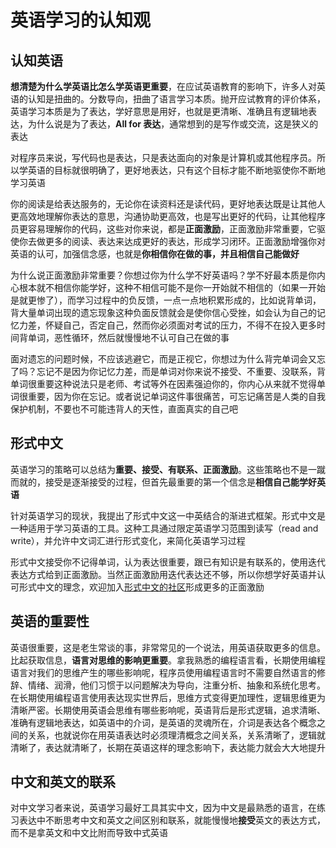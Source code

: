 # 英语学习的认知观
## 认知英语
**想清楚为什么学英语比怎么学英语更重要**，在应试英语教育的影响下，许多人对英语的认知是扭曲的。分数导向，扭曲了语言学习本质。抛开应试教育的评价体系，英语学习本质是为了表达，学好意思是用好，也就是更清晰、准确且有逻辑地表达，为什么说是为了表达，**All for 表达**，通常想到的是写作或交流，这是狭义的表达

对程序员来说，写代码也是表达，只是表达面向的对象是计算机或其他程序员。所以学英语的目标就很明确了，更好地表达，只有这个目标才能不断地驱使你不断地学习英语

你的阅读是给表达服务的，无论你在读资料还是读代码，更好地表达既是让其他人更高效地理解你表达的意思，沟通协助更高效，也是写出更好的代码，让其他程序员更容易理解你的代码，这些对你来说，都是**正面激励**，正面激励非常重要，它驱使你去做更多的阅读、表达来达成更好的表达，形成学习闭环。正面激励增强你对英语的认可，加强信念感，也就是**你相信你在做的事，并且相信自己能做好**

为什么说正面激励非常重要？你想过你为什么学不好英语吗？学不好最本质是你内心根本就不相信你能学好，这种不相信可能不是你一开始就不相信的（如果一开始是就更惨了），而学习过程中的负反馈，一点一点地积累形成的，比如说背单词，背大量单词出现的遗忘现象这种负面反馈就会是使你信心受挫，如会认为自己的记忆力差，怀疑自己，否定自己，然而你必须面对考试的压力，不得不在投入更多时间背单词，恶性循环，然后就慢慢地不认可自己在做的事

面对遗忘的问题时候，不应该逃避它，而是正视它，你想过为什么背完单词会又忘了吗？忘记不是因为你记忆力差，而是单词对你来说不接受、不重要、没联系，背单词很重要这种说法只是老师、考试等外在因素强迫你的，你内心从来就不觉得单词很重要，因为你在忘记。或者说记单词这件事很痛苦，可忘记痛苦是人类的自我保护机制，不要也不可能违背人的天性，直面真实的自己吧

## 形式中文
英语学习的策略可以总结为**重要、接受、有联系、正面激励**。这些策略也不是一蹴而就的，接受是逐渐接受的过程，但首先最重要的第一个信念是**相信自己能学好英语**

针对英语学习的现状，我提出了形式中文这一中英结合的渐进式框架。形式中文是一种适用于学习英语的工具。这种工具通过限定英语学习范围到读写（read and write），并允许中文词汇进行形式变化，来简化英语学习过程

形式中文接受你不记得单词，认为表达很重要，跟已有知识是有联系的，使用迭代表达方式给到正面激励。当然正面激励用迭代表达还不够，所以你想学好英语并认可形式中文的理念，欢迎加入[形式中文的社区](https://github.com/ishare20/formalizedChinese/discussions)形成更多的正面激励

## 英语的重要性
英语很重要，这是老生常谈的事，非常常见的一个说法，用英语获取更多的信息。比起获取信息，**语言对思维的影响更重要**。拿我熟悉的编程语言看，长期使用编程语言对我们的思维产生的哪些影响呢，程序员使用编程语言时不需要自然语言的修辞、情绪、润滑，他们习惯于以问题解决为导向，注重分析、抽象和系统化思考。在长期使用编程语言使用表达现实世界后，思维方式变得更加理性，逻辑思维更为清晰严密。长期使用英语会思维有哪些影响呢，英语背后是形式逻辑，追求清晰、准确有逻辑地表达，如英语中的介词，是英语的灵魂所在，介词是表达各个概念之间的关系，也就说你在用英语表达时必须理清概念之间关系，关系清晰了，逻辑就清晰了，表达就清晰了，长期在英语这样的理念影响下，表达能力就会大大地提升

## 中文和英文的联系
对中文学习者来说，英语学习最好工具其实中文，因为中文是最熟悉的语言，在练习表达中不断思考中文和英文之间区别和联系，就能慢慢地**接受**英文的表达方式，而不是拿英文和中文比附而导致中式英语
